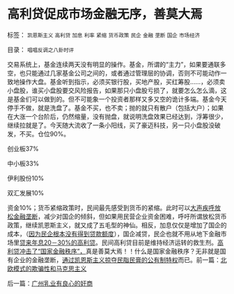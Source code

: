# 高利贷促成市场金融无序，善莫大焉

标签： `凯恩斯主义` `高利贷` `加息` `利率` `紧缩` `货币政策` `民企` `金融` `垄断` `国企` `市场经济` 

目录： `唱唱反调之八卦时评`

交易系统上，基金连续两天没有明显的操作。基金，所谓的“主力”，如果要通联多空，也只能通过几家基金公司之间的，或者通过管理层的协调，否则不可能动作一致地操作大盘。基金听到指示，必须买银行股，买地产股，买红筹股……，必须卖小盘股，谁买小盘股要交风险报告，如果那只小盘股亏损了，就要怎么怎么滴，这是基金们可以做到的。但不可能象一个投资者那样又多又空的诡计多端。基金今天停手不做，就是洗盘了。基金不买，也不卖；抛的就只有散户（包括大户）；如果在大涨一个台阶后，仍然缩量，没有抛盘，就说明洗盘效果已经达到，浮筹很少，继续拉就是了。今天随大流收了一条小阳线，买了豪迈科技，另一只小盘股没破发，不买。仓位90%。

创业板37%

中小板33%

伊利股份10%

双汇发展10%

资金10%；货币紧缩政策时，民间最先感受到货币的紧缩。此时可以[大声疾呼放松金融垄断](../../../2011/4/13/五毛股神的劣根性.md)，减少对国企的倾斜，但如果用民营企业资金困难，呼吁所谓放松货币政策，继续凯恩斯主义，就又成了五毛型的神仙。相反，加息仅仅是增加了国企的成本，（[因为民企根本没有得到贷款额度](../../../2011/6/22/保值储蓄不可行；负利率不应干预存款利息.md)），国企减贷，民企也就不用从地下金融市场里[贷来年息20－30%的高利贷](../../../2011/6/23/高利贷是风险投资；有息存款的本质就是高利贷；.md)。民间高利贷目前是维持经济运转的救生剂。[高利贷冲击了“国家金融秩序”，](../../../2011/6/23/为什么传统文化对高利贷恨之入骨呢？.md)真是善莫大焉！！什么是国家金融秩序？无非就是国有企业的金融垄断，[通过凯恩斯主义掠夺民脂民膏的公有制特权](../../../2011/6/26/诺贝尔经济学奖是利益中立的吗？.md)而已。前一篇：[北欧模式的欺骗性和马克思主义](../../../2011/6/27/北欧模式的欺骗性和马克思主义.md)

后一篇：[广州乳业有良心的奸商](../../../2011/6/28/广州乳业有良心的奸商.md)